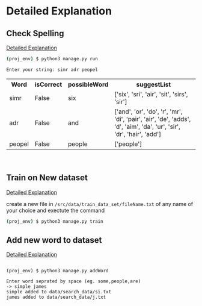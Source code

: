 # Detailed Explanation

## Check Spelling

[Detailed Explanation](./Check.md)

```bash
(proj_env) $ python3 manage.py run

Enter your string: simr adr peopel
```

<table>
    <tr>
        <th>Word</th><th>isCorrect</th><th>possibleWord</th><th>suggestList</th>
    </tr>
    <tr>
        <td>simr</td><td>False</td><td>six</td><td>['six', 'sri', 'air', 'sit', 'sirs', 'sir'] </td>
    </tr>
    <tr>
        <td>adr</td><td>False</td><td>and</td><td>['and', 'or', 'do', 'r', 'mr', 'di', 'pair', 'air', 'de', 'adds', 'd', 'aim', 'da', 'ur', 'sir', 'dr', 'hair', 'add']</td>
    </tr>
    <tr>
        <td>peopel</td><td>False</td><td>people</td><td>['people']</td>
    </tr>
</table>
<br>

## Train on New dataset

[Detailed Explanation](./Train.md)

create a new file in `/src/data/train_data_set/fileName.txt`
of any name of your choice and exectute the command

```bash
(proj_env) $ python3 manage.py train
```

## Add new word to dataset

[Detailed Explanation](./Add_word.md)


```bas

(proj_env) $ python3 manage.py addWord

Enter word seprated by space (eg. some,people,are)
-> simple james
simple added to data/search_data/si.txt
james added to data/search_data/j.txt
```